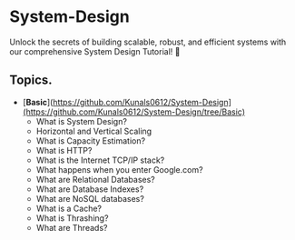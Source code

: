 # System-Design
Unlock the secrets of building scalable, robust, and efficient systems with our comprehensive System Design Tutorial! 🎯 
## Topics.
- [**Basic**](https://github.com/Kunals0612/System-Design](https://github.com/Kunals0612/System-Design/tree/Basic)
  - What is System Design?
  - Horizontal and Vertical Scaling
  - What is Capacity Estimation?
  - What is HTTP?
  - What is the Internet TCP/IP stack?
  - What happens when you enter Google.com?
  - What are Relational Databases?
  - What are Database Indexes?
  - What are NoSQL databases?
  - What is a Cache?
  - What is Thrashing?
  - What are Threads?
